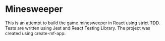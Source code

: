 # Minesweeper

This is an attempt to build the game minesweeper in React using strict TDD. Tests are written using Jest and React Testing Library. The project was created using create-mf-app.
